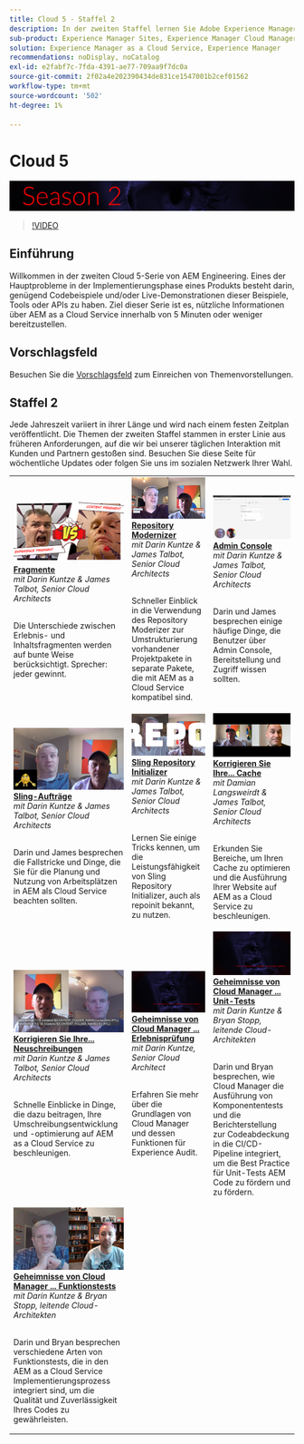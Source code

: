 ```yaml
---
title: Cloud 5 - Staffel 2
description: In der zweiten Staffel lernen Sie Adobe Experience Manager (AEM) kennen, die von den Fachingenieuren der Adobe as a Cloud Service ist, die das Projekt erstellen, und von den Fachkräften, die es anbieten.
sub-product: Experience Manager Sites, Experience Manager Cloud Manager, Experience Manager Assets
solution: Experience Manager as a Cloud Service, Experience Manager
recommendations: noDisplay, noCatalog
exl-id: e2fabf7c-7fda-4391-ae77-709aa9f7dc0a
source-git-commit: 2f02a4e202390434de831ce1547001b2cef01562
workflow-type: tm+mt
source-wordcount: '502'
ht-degree: 1%

---
```


# Cloud 5

![AEM Expertenreihe](./imgs/masthead-s2.png)
>[!VIDEO](https://video.tv.adobe.com/v/346567)

## Einführung

Willkommen in der zweiten Cloud 5-Serie von AEM Engineering. Eines der Hauptprobleme in der Implementierungsphase eines Produkts besteht darin, genügend Codebeispiele und/oder Live-Demonstrationen dieser Beispiele, Tools oder APIs zu haben. Ziel dieser Serie ist es, nützliche Informationen über AEM as a Cloud Service innerhalb von 5 Minuten oder weniger bereitzustellen.

## Vorschlagsfeld

Besuchen Sie die [Vorschlagsfeld](https://forms.office.com/r/74P5Xz4UH0) zum Einreichen von Themenvorstellungen.

## Staffel 2

Jede Jahreszeit variiert in ihrer Länge und wird nach einem festen Zeitplan veröffentlicht. Die Themen der zweiten Staffel stammen in erster Linie aus früheren Anforderungen, auf die wir bei unserer täglichen Interaktion mit Kunden und Partnern gestoßen sind. Besuchen Sie diese Seite für wöchentliche Updates oder folgen Sie uns im sozialen Netzwerk Ihrer Wahl.

<table>
    <tr>
        <td>
            <a href="season-2/cloud5-experience-v-content-fragments.md">
                <img alt="Fragmente" src="./imgs/s2/000-thumb.png"/>
            </a>
            <div>
                <a href="season-2/cloud5-experience-v-content-fragments.md"><strong>Fragmente</strong></a>        
                <br/><em>mit Darin Kuntze &amp; James Talbot, Senior Cloud Architects</em>
            </div>
            <p>
                <br/>
                Die Unterschiede zwischen Erlebnis- und Inhaltsfragmenten werden auf bunte Weise berücksichtigt. Sprecher: jeder gewinnt.
            </p>
        </td>   
         <td>
            <a href="season-2/cloud5-repo-modernizer.md">
                 <img alt="Repository Modernizer" src="./imgs/s2/001-thumb.png"/>
            </a>
            <div>
                <a href="season-2/cloud5-repo-modernizer.md"><strong>Repository Modernizer</strong></a> 
               <br/><em>mit Darin Kuntze &amp; James Talbot, Senior Cloud Architects</em>
            </div>
            <p>
                <br/>
                Schneller Einblick in die Verwendung des Repository Moderizer zur Umstrukturierung vorhandener Projektpakete in separate Pakete, die mit AEM as a Cloud Service kompatibel sind.
            </p>
         </td>
         <td>
            <a href="season-2/cloud5-admin-console.md">
                 <img alt="Admin Console" src="./imgs/s2/002-thumb.png"/>
            </a>
            <div>
                  <a href="season-2/cloud5-admin-console.md"><strong>Admin Console</strong></a>
               <br/><em>mit Darin Kuntze &amp; James Talbot, Senior Cloud Architects</em>
            </div>
            <p>
            <br/>
               Darin und James besprechen einige häufige Dinge, die Benutzer über Admin Console, Bereitstellung und Zugriff wissen sollten.
            </p>
         </td> 
  </tr>
  <tr>
         <td>
            <a href="season-2/cloud5-sling-job-scheduler.md">
                 <img alt="Sling Jobs" src="./imgs/s2/003-thumb.png"/>
            </a>
            <div>
                  <a href="season-2/cloud5-sling-job-scheduler.md"><strong>Sling-Aufträge</strong></a>
               <br/><em>mit Darin Kuntze &amp; James Talbot, Senior Cloud Architects</em>
            </div>
            <p>
            <br/>
               Darin und James besprechen die Fallstricke und Dinge, die Sie für die Planung und Nutzung von Arbeitsplätzen in AEM als Cloud Service beachten sollten.
            </p>
         </td> 
         <td>
            <a href="season-2/cloud5-repoinit.md">
                 <img alt="Repo Initializer (repoinit)" src="./imgs/s2/004-thumb.png"/>
            </a>
            <div>
                  <a href="season-2/cloud5-repoinit.md"><strong>Sling Repository Initializer</strong></a>
               <br/><em>mit Darin Kuntze &amp; James Talbot, Senior Cloud Architects</em>
            </div>
            <p>
            <br/>
              Lernen Sie einige Tricks kennen, um die Leistungsfähigkeit von Sling Repository Initializer, auch als repoinit bekannt, zu nutzen.
            </p>
         </td>   
     <td>
            <a href="season-2/cloud5-fix-your-cache.md">
               <img alt="Cache reparieren" src="./imgs/s2/005-thumb.png"/>
            </a>
      <div>
         <a href="season-2/cloud5-fix-your-cache.md"><strong>Korrigieren Sie Ihre... Cache</strong></a>
         <br/><em>mit Damian Langsweirdt &amp; James Talbot, Senior Cloud Architects</em>
      </div>
      <p>
         <br/>
             Erkunden Sie Bereiche, um Ihren Cache zu optimieren und die Ausführung Ihrer Website auf AEM as a Cloud Service zu beschleunigen.
      </p>
   </td> 
  </tr>
<tr>
   <td>
           <a href="season-2/cloud5-fix-your-rewrites.md">
               <img alt="Korrigieren Sie Ihre ... Rewrites" src="./imgs/s2/006-thumb.png"/>
            </a>
      <div>
            <a href="season-2/cloud5-fix-your-rewrites.md"><strong>Korrigieren Sie Ihre... Neuschreibungen</strong></a>
         <br/><em>mit Darin Kuntze &amp; James Talbot, Senior Cloud Architects</em>
      </div>
      <p>
        <br/>
         Schnelle Einblicke in Dinge, die dazu beitragen, Ihre Umschreibungsentwicklung und -optimierung auf AEM as a Cloud Service zu beschleunigen.
      </p>
     </td>   
     <td>
            <a href="season-2/cloud5-mocm-experience-audit.md">
               <img alt="Geheimnisse von Cloud Manager ... Erlebnisprüfung" src="./imgs/s2/007-thumb.png"/>
               </a>
      <div>
            <a href="season-2/cloud5-mocm-experience-audit.md"><strong>Geheimnisse von Cloud Manager ... Erlebnisprüfung</strong></a>
         <br/><em>mit Darin Kuntze, Senior Cloud Architect</em>
      </div>
      <p>
        <br/>
        Erfahren Sie mehr über die Grundlagen von Cloud Manager und dessen Funktionen für Experience Audit.
      </p>
   </td>
     <td>
            <a href="season-2/cloud5-mocm-unit-tests.md">
               <img alt="Geheimnisse von Cloud Manager ... Unit-Tests" src="./imgs/s2/008-thumb.png"/>
            </a>
      <div>
            <a href="season-2/cloud5-mocm-unit-tests.md"><strong>Geheimnisse von Cloud Manager ... Unit-Tests</strong></a>
         <br/><em>mit Darin Kuntze &amp; Bryan Stopp, leitende Cloud-Architekten</em>
      </div>
      <p>
        <br/>
        Darin und Bryan besprechen, wie Cloud Manager die Ausführung von Komponententests und die Berichterstellung zur Codeabdeckung in die CI/CD-Pipeline integriert, um die Best Practice für Unit-Tests AEM Code zu fördern und zu fördern.
      </p>
   </td> 
  </tr>
    <tr>
        <td>
               <a href="season-2/cloud5-mocm-functional-tests.md">
                   <img alt="Geheimnisse von Cloud Manager ... Funktionstests" src="./imgs/s2/009-thumb.png"/>
               </a>
            <div>
                <a href="season-2/cloud5-mocm-functional-tests.md"><strong>Geheimnisse von Cloud Manager ... Funktionstests</strong><br/></a>        
                <em>mit Darin Kuntze &amp; Bryan Stopp, leitende Cloud-Architekten</em>
            </div>
            <p><br/>
                Darin und Bryan besprechen verschiedene Arten von Funktionstests, die in den AEM as a Cloud Service Implementierungsprozess integriert sind, um die Qualität und Zuverlässigkeit Ihres Codes zu gewährleisten.
            </p>
        </td>
        <td></td>
        <td></td>
    </tr>
</table>
